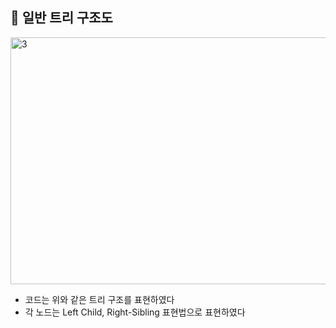 ## 🧪 일반 트리 구조도

<img width="571" height="395" alt="3" src="https://github.com/user-attachments/assets/fffbb0e9-bb04-4bde-b2a2-0682f2e6e510" />

- 코드는 위와 같은 트리 구조를 표현하였다
- 각 노드는 Left Child, Right-Sibling 표현법으로 표현하였다
 

